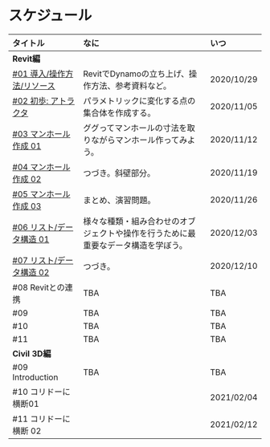 # スケジュール

| タイトル | なに | いつ |
| :--- | :--- | :--- |
| **Revit編** |  |  |
| [\#01](workshop/dynamo-for-revit/01-induction.md)[ 導入/操作方法/リソース](workshop/dynamo-for-revit/01-induction.md) | RevitでDynamoの立ち上げ、操作方法、参考資料など。 | 2020/10/29 |
| [\#02 初歩: アトラクタ](workshop/dynamo-for-revit/02-attractor.md) | パラメトリックに変化する点の集合体を作成する。 | 2020/11/05 |
| [\#03 マンホール作成 01](workshop/dynamo-for-revit/03-manhole-01.md) | ググってマンホールの寸法を取りながらマンホール作ってみよう。 | 2020/11/12 |
| [\#04 マンホール作成 02](workshop/dynamo-for-revit/04-manhole-02.md) | つづき。斜壁部分。 | 2020/11/19 |
| [\#05 マンホール作成 03](workshop/dynamo-for-revit/05-manhole-03.md) | まとめ、演習問題。 | 2020/11/26 |
| [\#06 リスト/データ構造 01](workshop/dynamo-for-revit/06-list-01.md) | 様々な種類・組み合わせのオブジェクトや操作を行うために最重要なデータ構造を学ぼう。 | 2020/12/03 |
| [\#07 リスト/データ構造 02](workshop/dynamo-for-revit/07-list-02.md) | つづき。 | 2020/12/10 |
| \#08 Revitとの連携 | TBA | TBA |
| \#09 | TBA | TBA |
| \#10  | TBA | TBA |
| \#11 | TBA | TBA |
| **Civil 3D編** |  |  |
| \#09 Introduction | TBA | TBA |
| \#10 コリドーに横断01  |  | 2021/02/04 |
| \#11 コリドーに横断 02 |  | 2021/02/12 |



